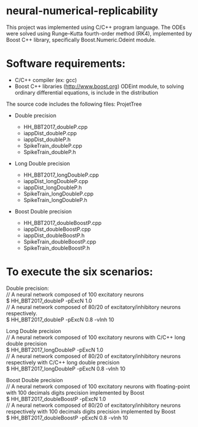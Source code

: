 # neural-numerical-replicability
This project was implemented using C/C++ program language. The ODEs were solved using Runge–Kutta fourth-order method (RK4), implemented by Boost C++ library, specifically Boost.Numeric.Odeint module.

# Software requirements:
- C/C++ compiler (ex: gcc)
- Boost C++ libraries (http://www.boost.org)
    ODEint module, to solving ordinary differential equations, is include in the distribution 

The source code includes the following files:
ProjetTree
  - Double precision
    - HH_BBT2017_doubleP.cpp
    - iappDist_doubleP.cpp
    - iappDist_doubleP.h
    - SpikeTrain_doubleP.cpp
    - SpikeTrain_doubleP.h
  
  - Long Double precision
    - HH_BBT2017_longDoubleP.cpp
    - iappDist_longDoubleP.cpp
    - iappDist_longDoubleP.h
    - SpikeTrain_longDoubleP.cpp
    - SpikeTrain_longDoubleP.h
    
  - Boost Double precision
    - HH_BBT2017_doubleBoostP.cpp
    - iappDist_doubleBoostP.cpp
    - iappDist_doubleBoostP.h
    - SpikeTrain_doubleBoostP.cpp
    - SpikeTrain_doubleBoostP.h

# To execute the six scenarios: 
  Double precision:<br>
    // A neural network composed of 100 excitatory neurons <br>
    $	HH_BBT2017_doubleP -pExcN 1.0  <br>
    // A neural network composed of 80/20 of excitatory/inhibitory neurons respectively. <br>
    $	HH_BBT2017_doubleP -pExcN 0.8 -vInh 10 <br>

  Long Double precision<br>
    // A neural network composed of 100 excitatory neurons with C/C++ long double precision <br>
    $	HH_BBT2017_longDoubleP -pExcN 1.0  <br>
    // A neural network composed of 80/20 of excitatory/inhibitory neurons respectively with C/C++ long double precision <br>
    $	HH_BBT2017_longDoubleP -pExcN 0.8 -vInh 10 <br>
  
  Boost Double precision<br>
    // A neural network composed of 100 excitatory neurons with floating-point with 100 decimals digits precision implemented by Boost <br>
    $	HH_BBT2017_doubleBoostP -pExcN 1.0 <br>
    // A neural network composed of 80/20 of excitatory/inhibitory neurons respectively with 100 decimals digits precision implemented by Boost<br>
    $ HH_BBT2017_doubleBoostP -pExcN 0.8 -vInh 10 <br>
